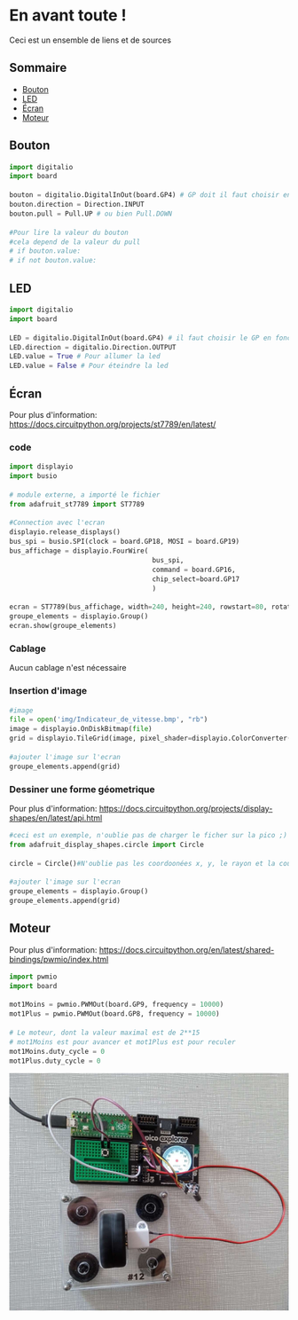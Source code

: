 # En avant toute !
Ceci est un ensemble de liens et de sources

## Sommaire
 - [Bouton](#bouton)
 - [LED](#led)
 - [Écran](#écran)
 - [Moteur](#moteur)

## Bouton
```python
import digitalio
import board

bouton = digitalio.DigitalInOut(board.GP4) # GP doit il faut choisir en fonction du cablage
bouton.direction = Direction.INPUT
bouton.pull = Pull.UP # ou bien Pull.DOWN

#Pour lire la valeur du bouton
#cela depend de la valeur du pull
# if bouton.value:
# if not bouton.value:
```

## LED
```python
import digitalio
import board

LED = digitalio.DigitalInOut(board.GP4) # il faut choisir le GP en fonction du cablage
LED.direction = digitalio.Direction.OUTPUT
LED.value = True # Pour allumer la led
LED.value = False # Pour éteindre la led 
```

## Écran
Pour plus d'information: https://docs.circuitpython.org/projects/st7789/en/latest/
### code
```python
import displayio
import busio

# module externe, a importé le fichier
from adafruit_st7789 import ST7789

#Connection avec l'ecran
displayio.release_displays()
bus_spi = busio.SPI(clock = board.GP18, MOSI = board.GP19)
bus_affichage = displayio.FourWire(
                                    bus_spi,
                                    command = board.GP16,
                                    chip_select=board.GP17
                                    )

ecran = ST7789(bus_affichage, width=240, height=240, rowstart=80, rotation = 180)
groupe_elements = displayio.Group()
ecran.show(groupe_elements)
```
### Cablage
Aucun cablage n'est nécessaire 

### Insertion d'image
```python
#image
file = open('img/Indicateur_de_vitesse.bmp', "rb")
image = displayio.OnDiskBitmap(file)
grid = displayio.TileGrid(image, pixel_shader=displayio.ColorConverter())

#ajouter l'image sur l'ecran
groupe_elements.append(grid)
```
### Dessiner une forme géometrique 
Pour plus d'information: https://docs.circuitpython.org/projects/display-shapes/en/latest/api.html
```python
#ceci est un exemple, n'oublie pas de charger le ficher sur la pico ;)
from adafruit_display_shapes.circle import Circle

circle = Circle()#N'oublie pas les coordoonées x, y, le rayon et la couleur, exemple: Circle(100, 100, 10, fill=0xFF00FF)

#ajouter l'image sur l'ecran
groupe_elements = displayio.Group()
groupe_elements.append(grid)
```

## Moteur
Pour plus d'information: https://docs.circuitpython.org/en/latest/shared-bindings/pwmio/index.html
```python
import pwmio
import board

mot1Moins = pwmio.PWMOut(board.GP9, frequency = 10000)
mot1Plus = pwmio.PWMOut(board.GP8, frequency = 10000)

# Le moteur, dont la valeur maximal est de 2**15
# mot1Moins est pour avancer et mot1Plus est pour reculer 
mot1Moins.duty_cycle = 0
mot1Plus.duty_cycle = 0
```

![la photo](./Screenshot_20220510-220615.jpg)


      
    
